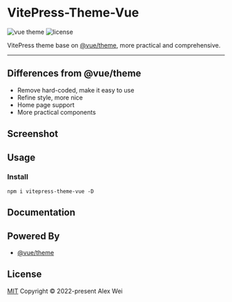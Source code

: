 # VitePress-Theme-Vue

![vue theme](https://img.shields.io/npm/v/@vue/theme.svg?label=@vue/theme&style=flat-square)
![license](https://img.shields.io/github/license/alex8088/vitepress-theme-vue?style=flat-square)

VitePress theme base on [@vue/theme](https://github.com/vuejs/theme), more practical and comprehensive.

---

## Differences from @vue/theme

- Remove hard-coded, make it easy to use
- Refine style, more nice
- Home page support
- More practical components

## Screenshot

## Usage

### Install

```
npm i vitepress-theme-vue -D
```

## Documentation

## Powered By

- [@vue/theme](https://github.com/vuejs/theme)

## License

[MIT](./LICENSE) Copyright © 2022-present Alex Wei
